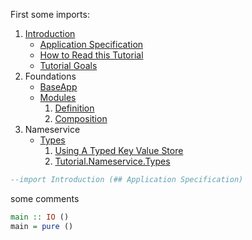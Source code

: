 First some imports:

1. [Introduction](Introduction.md)
    - [Application Specification](Introduction.md#application-specification)
    - [How to Read this Tutorial](Introduction.md#how-to-read-this-tutorial)
    - [Tutorial Goals](Introduction.md#tutorial-goals)
2. Foundations
    - [BaseApp](BaseApp.md)
    - [Modules](Modules.md)
        1. [Definition](Modules.md#definition)
        2. [Composition](Modules.md#composition)
3. Nameservice
    - [Types](Tutorial/Nameservice/Types.md)
        1. [Using A Typed Key Value Store](Tutorial/Nameservice/Types.md#using-a-typed-key-value-store)
        2. [Tutorial.Nameservice.Types](Tutorial/Nameservice/Types.md#tutorial.nameservice.types)

~~~ haskell
--import Introduction (## Application Specification)
~~~

some comments

~~~ haskell
main :: IO ()
main = pure ()
~~~
